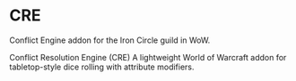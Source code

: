 # CRE
Conflict Engine addon for the Iron Circle guild in WoW.

Conflict Resolution Engine (CRE)
A lightweight World of Warcraft addon for tabletop-style dice rolling with attribute modifiers.
